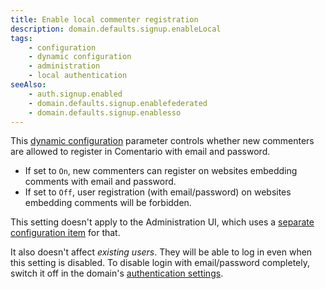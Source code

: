 ```yaml
---
title: Enable local commenter registration
description: domain.defaults.signup.enableLocal
tags:
    - configuration
    - dynamic configuration
    - administration
    - local authentication
seeAlso:
    - auth.signup.enabled
    - domain.defaults.signup.enablefederated
    - domain.defaults.signup.enablesso
---
```


This [dynamic configuration](/configuration/backend/dynamic) parameter controls whether new commenters are allowed to register in Comentario with email and password.

<!--more-->

* If set to `On`, new commenters can register on websites embedding comments with email and password.
* If set to `Off`, user registration (with email/password) on websites embedding comments will be forbidden.

This setting doesn't apply to the Administration UI, which uses a [separate configuration item](auth.signup.enabled) for that.

It also doesn't affect *existing users*. They will be able to log in even when this setting is disabled. To disable login with email/password completely, switch it off in the domain's [authentication settings](/configuration/frontend/domain/authentication).
